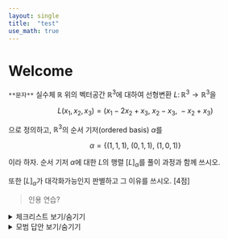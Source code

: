 ```yaml
---
layout: single
title:  "test"
use_math: true
---
```


# Welcome

` **문자** ` 실수체 $\mathbb{R}$ 위의 벡터공간 $\mathbb{R}^3$에 대하여 선형변환 $L \colon \mathbb{R}^3 \to \mathbb{R}^3$을 

$$L(x_1, x_2, x_3) = (x_1 - 2x_2 + x_3, \ x_2 - x_3, \ -x_2 + x_3)$$

으로 정의하고, $\mathbb{R}^3$의 순서 기저(ordered basis) $\alpha$를

$$\alpha = \{ (1, 1, 1), \ (0, 1, 1), \ (1, 0, 1) \}$$
 
이라 하자.
순서 기저 $\alpha$에 대한 $L$의 행렬 $[L]_{\alpha}$를 풀이 과정과 함께 쓰시오.

또한 $[L]_{\alpha}$가 대각화가능인지 판별하고 그 이유를 쓰시오.  [4점]

> 인용 연습?

<details markdown="1">
<summary>체크리스트 보기/숨기기</summary>

- 선형변환 $T \colon V \to V$에 대하여 $V$의 기저 $\mathcal{B}$가 주어지면
  $T$는 결국 정사각행렬, 즉 $\mathcal{B}$에 관한 $T$의 행렬표현 $[T]\_{\mathcal{B}}$를
  왼쪽에 곱하는 것으로 볼 수 있음을 이해하고,
  $T$와 $\mathcal{B}$가 구체적으로 주어질 때 $[T]\_{\mathcal{B}}$를 계산할 수 있다.
- 준비중입니다.
</details>



<details markdown="1">
<summary>모범 답안 보기/숨기기</summary>

$L(1,1,1) = (0, 0, 0)$이고 ...
</details>
